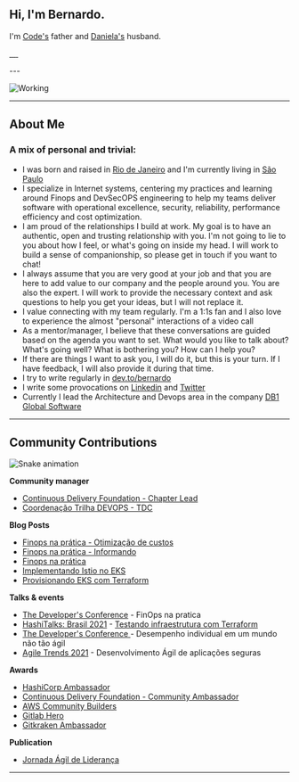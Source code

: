 ## Hi, I'm Bernardo.

I'm [Code's](https://dev-to-uploads.s3.amazonaws.com/uploads/articles/y2sfhdppyrxkkn5srewg.jpg)  father and [Daniela's](https://www.instagram.com/danifsantos.br/) husband.

<div>
    <p >
    <a href="https://www.linkedin.com/in/brbernardo" target="_blank">
        <img src="https://img.shields.io/badge/LinkedIn-0077B5?style=for-the-badge&logo=linkedin&logoColor=white" alt="">
    </a>
    <a href="https://dev.to/bernardo">
        <img src="https://img.shields.io/badge/dev.to-0A0A0A?style=for-the-badge&logo=dev.to&logoColor=white" alt="">
    </a>
    <a href="https://account.xbox.com/pt-BR/Profile?xr=BrBernardo0">
      <img src="https://img.shields.io/badge/Xbox-107C10?style=for-the-badge&logo=xbox&logoColor=white" alt="">
    </a>
    <a href="https://github.com/brbernardo/brbernardo/blob/main/How-to-Add-Friends-Nintendo-Switch.md">
      <img src="https://img.shields.io/badge/Nintendo_Switch-E60012?style=for-the-badge&logo=nintendo-switch&logoColor=white" alt="">
    </a>
    <a href="https://www.playstation.com/pt-br/support/account/add-friends-psn/">
      <img src="https://img.shields.io/badge/PlayStation-003791?style=for-the-badge&logo=playstation&logoColor=white" alt="">
    </a>
    </p>
</div>
---

![Working](https://dev-to-uploads.s3.amazonaws.com/uploads/articles/lrbimr5bcxmevdp8h704.gif)

---

## **About Me**

### A mix of personal and trivial:

- I was born and raised in [Rio de Janeiro](https://pt.wikipedia.org/wiki/Rio_de_Janeiro) and I'm currently living in [São Paulo](https://pt.wikipedia.org/wiki/S%C3%A3o_Paulo)
- I specialize in Internet systems, centering my practices and learning around Finops and DevSecOPS engineering to help my teams deliver software with operational excellence, security, reliability, performance efficiency and cost optimization.
- I am proud of the relationships I build at work. My goal is to have an authentic, open and trusting relationship with you. I'm not going to lie to you about how I feel, or what's going on inside my head. I will work to build a sense of companionship, so please get in touch if you want to chat!
- I always assume that you are very good at your job and that you are here to add value to our company and the people around you. You are also the expert. I will work to provide the necessary context and ask questions to help you get your ideas, but I will not replace it.
- I value connecting with my team regularly. I'm a 1:1s fan and I also love to experience the almost "personal" interactions of a video call
- As a mentor/manager, I believe that these conversations are guided based on the agenda you want to set. What would you like to talk about? What's going well? What is bothering you? How can I help you?
- If there are things I want to ask you, I will do it, but this is your turn. If I have feedback, I will also provide it during that time.
- I try to write regularly in [dev.to/bernardo](https://dev.to/bernardo)
- I write some provocations on [Linkedin](https://www.linkedin.com/in/brbernardo/) and [Twitter](https://twitter.com/_BrBernardo)
- Currently I lead the Architecture and Devops area in the company [DB1 Global Software](https://github.com/db1group)

---
## **Community Contributions**

![Snake animation](https://raw.githubusercontent.com/codethi/codethi/69645ac9673d2bb64039e312397effbc05d19356/github-contribution-grid-snake.svg)

**Community manager**
- [Continuous Delivery Foundation - Chapter Lead](https://community.cd.foundation/cdf-brazil/)
- [Coordenação Trilha DEVOPS - TDC](https://thedevconf.com/tdc/2022/innovation/trilha-devops?)

**Blog Posts**

<!-- BLOG:START -->
- [Finops na prática - Otimização de custos](https://dev.to/aws-builders/finops-na-pratica-otimizacao-de-custos-50b2)
- [Finops na prática - Informando](https://dev.to/aws-builders/finops-na-pratica-informando-10h1)
- [Finops na prática](https://dev.to/aws-builders/finops-na-pratica-aed)
- [Implementando Istio no EKS](https://dev.to/aws-builders/implementando-istio-no-eks-3jc4)
- [Provisionando EKS com Terraform](https://dev.to/aws-builders/provisionando-eks-com-terraform-3e41)
<!-- BLOG:END -->

**Talks & events**

- [The Developer's Conference](https://thedevconf.com/tdc/2022/connections/trilha-devops?) - FinOps na pratica
- [HashiTalks: Brasil 2021](https://events.hashicorp.com/hashitalksbrasil2021) - [Testando infraestrutura com Terraform](https://www.youtube.com/watch?v=sQdxLv5xZf0&list=PL81sUbsFNc5agdrEMDtU6IGyxBMv6Fq8i&index=17)
- [The Developer's Conference ](https://thedevconf.com/tdc/2021/innovation/trilha-management-e-gestao-agil?) - Desempenho individual em um mundo não tão ágil
- [Agile Trends 2021](https://agiletrendsbr.com/programacaocolisao/) - Desenvolvimento Ágil de aplicações seguras

**Awards**

- [HashiCorp Ambassador](https://www.credly.com/badges/fb2ccc42-98ad-4322-bbc6-c661d3e9dee6/public_url)
- [Continuous Delivery Foundation - Community Ambassador](https://cd.foundation/ambassador-program-overview-application/community-ambassador-cohort20/)
- [AWS Community Builders](https://aws.amazon.com/pt/developer/community/community-builders/)
- [Gitlab Hero](https://about.gitlab.com/community/heroes/members/)
- [Gitkraken Ambassador](https://www.gitkraken.com/ambassador)

**Publication**

- [Jornada Ágil de Liderança](https://www.amazon.com.br/Jornada-%C3%81gil-Lideran%C3%A7a-Antonio-Muniz/dp/6588431066/ref=sr_1_29?__mk_pt_BR=%C3%85M%C3%85%C5%BD%C3%95%C3%91&keywords=luiz+felipe+bernardo&qid=1639434048&sr=8-29&ufe=app_do%3Aamzn1.fos.6121c6c4-c969-43ae-92f7-cc248fc6181d)
---
